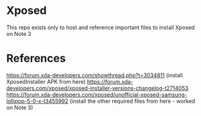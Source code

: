 # Xposed

This repo exists only to host and reference important files to install Xposed on Note 3

# References

https://forum.xda-developers.com/showthread.php?t=3034811 (install XposedInstaller APK from here)
https://forum.xda-developers.com/xposed/xposed-installer-versions-changelog-t2714053
https://forum.xda-developers.com/xposed/unofficial-xposed-samsung-lollipop-5-0-x-t3455992 (install the other required files from here - worked on Note 3)
